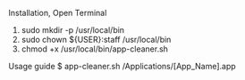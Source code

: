 Installation, Open Terminal
1.  sudo mkdir -p /usr/local/bin
2.  sudo chown ${USER}:staff /usr/local/bin
3.  chmod +x /usr/local/bin/app-cleaner.sh


Usage guide
$ app-cleaner.sh /Applications/[App_Name].app
